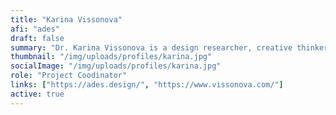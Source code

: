 ```yaml
---
title: "Karina Vissonova"
afi: "ades"
draft: false
summary: "Dr. Karina Vissonova is a design researcher, creative thinker, educator, author and an innovation strategist with extensive experience working within R&D, product development and business innovation. She is the founder of the Institute of Advanced Design Studies and an advocate for advanced design for sustainability."
thumbnail: "/img/uploads/profiles/karina.jpg"
socialImage: "/img/uploads/profiles/karina.jpg"
role: "Project Coodinator"
links: ["https://ades.design/", "https://www.vissonova.com/"]
active: true
---
```


